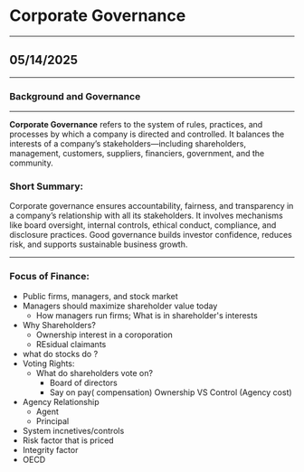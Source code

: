 # Corporate Governance

----

## 05/14/2025

----

### Background and Governance

----

**Corporate Governance** refers to the system of rules, practices, and processes by which a company is directed and controlled. It balances the interests of a company’s stakeholders—including shareholders, management, customers, suppliers, financiers, government, and the community.

### **Short Summary:**

Corporate governance ensures accountability, fairness, and transparency in a company’s relationship with all its stakeholders. It involves mechanisms like board oversight, internal controls, ethical conduct, compliance, and disclosure practices. Good governance builds investor confidence, reduces risk, and supports sustainable business growth.

----

### Focus of Finance:

- Public firms, managers, and stock market
- Managers should maximize shareholder value today
  - How managers run firms; What is in shareholder's interests
- Why Shareholders?
  - Ownership interest in a coroporation
  - REsidual claimants
- what do stocks do ?
- Voting Rights:
    - What do shareholders vote on?
      - Board of directors
      - Say on pay( compensation)
 Ownership VS Control (Agency cost)
- Agency Relationship
  - Agent
  - Principal
- System incnetives/controls
- Risk factor that is priced
- Integrity factor
- OECD 

